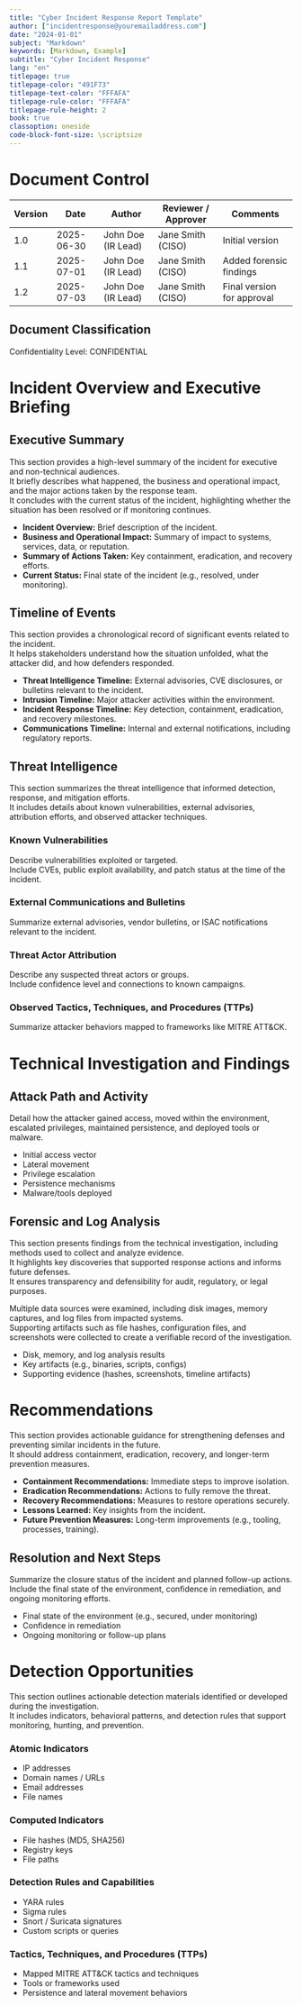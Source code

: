 ```yaml
---
title: "Cyber Incident Response Report Template"
author: ["incidentresponse@youremailaddress.com"]
date: "2024-01-01"
subject: "Markdown"
keywords: [Markdown, Example]
subtitle: "Cyber Incident Response"
lang: "en"
titlepage: true
titlepage-color: "491F73"
titlepage-text-color: "FFFAFA"
titlepage-rule-color: "FFFAFA"
titlepage-rule-height: 2
book: true
classoption: oneside
code-block-font-size: \scriptsize
---
```


# Document Control  

| Version | Date       | Author             | Reviewer / Approver | Comments                  |
|---------|------------|-------------------|--------------------|--------------------------|
| 1.0     | 2025-06-30 | John Doe (IR Lead) | Jane Smith (CISO)   | Initial version           |
| 1.1     | 2025-07-01 | John Doe (IR Lead) | Jane Smith (CISO)   | Added forensic findings   |
| 1.2     | 2025-07-03 | John Doe (IR Lead) | Jane Smith (CISO)   | Final version for approval|

## Document Classification  
Confidentiality Level: CONFIDENTIAL  

# Incident Overview and Executive Briefing  

## Executive Summary  
This section provides a high-level summary of the incident for executive and non-technical audiences.  
It briefly describes what happened, the business and operational impact, and the major actions taken by the response team.  
It concludes with the current status of the incident, highlighting whether the situation has been resolved or if monitoring continues.

- **Incident Overview:** Brief description of the incident.
- **Business and Operational Impact:** Summary of impact to systems, services, data, or reputation.
- **Summary of Actions Taken:** Key containment, eradication, and recovery efforts.
- **Current Status:** Final state of the incident (e.g., resolved, under monitoring).

## Timeline of Events  
This section provides a chronological record of significant events related to the incident.  
It helps stakeholders understand how the situation unfolded, what the attacker did, and how defenders responded.

- **Threat Intelligence Timeline:** External advisories, CVE disclosures, or bulletins relevant to the incident.
- **Intrusion Timeline:** Major attacker activities within the environment.
- **Incident Response Timeline:** Key detection, containment, eradication, and recovery milestones.
- **Communications Timeline:** Internal and external notifications, including regulatory reports.

## Threat Intelligence  
This section summarizes the threat intelligence that informed detection, response, and mitigation efforts.  
It includes details about known vulnerabilities, external advisories, attribution efforts, and observed attacker techniques.

### Known Vulnerabilities  
Describe vulnerabilities exploited or targeted.  
Include CVEs, public exploit availability, and patch status at the time of the incident.

### External Communications and Bulletins  
Summarize external advisories, vendor bulletins, or ISAC notifications relevant to the incident.

### Threat Actor Attribution  
Describe any suspected threat actors or groups.  
Include confidence level and connections to known campaigns.

### Observed Tactics, Techniques, and Procedures (TTPs)  
Summarize attacker behaviors mapped to frameworks like MITRE ATT&CK.

# Technical Investigation and Findings  

## Attack Path and Activity  
Detail how the attacker gained access, moved within the environment, escalated privileges, maintained persistence, and deployed tools or malware.

- Initial access vector
- Lateral movement
- Privilege escalation
- Persistence mechanisms
- Malware/tools deployed  

## Forensic and Log Analysis  
This section presents findings from the technical investigation, including methods used to collect and analyze evidence.  
It highlights key discoveries that supported response actions and informs future defenses.  
It ensures transparency and defensibility for audit, regulatory, or legal purposes.

Multiple data sources were examined, including disk images, memory captures, and log files from impacted systems.  
Supporting artifacts such as file hashes, configuration files, and screenshots were collected to create a verifiable record of the investigation.

- Disk, memory, and log analysis results
- Key artifacts (e.g., binaries, scripts, configs)
- Supporting evidence (hashes, screenshots, timeline artifacts)

# Recommendations  
This section provides actionable guidance for strengthening defenses and preventing similar incidents in the future.  
It should address containment, eradication, recovery, and longer-term prevention measures.

- **Containment Recommendations:** Immediate steps to improve isolation.
- **Eradication Recommendations:** Actions to fully remove the threat.
- **Recovery Recommendations:** Measures to restore operations securely.
- **Lessons Learned:** Key insights from the incident.
- **Future Prevention Measures:** Long-term improvements (e.g., tooling, processes, training).

## Resolution and Next Steps  
Summarize the closure status of the incident and planned follow-up actions.  
Include the final state of the environment, confidence in remediation, and ongoing monitoring efforts.

- Final state of the environment (e.g., secured, under monitoring)
- Confidence in remediation
- Ongoing monitoring or follow-up plans  

# Detection Opportunities  
This section outlines actionable detection materials identified or developed during the investigation.  
It includes indicators, behavioral patterns, and detection rules that support monitoring, hunting, and prevention.

### Atomic Indicators  
- IP addresses  
- Domain names / URLs  
- Email addresses  
- File names  

### Computed Indicators  
- File hashes (MD5, SHA256)  
- Registry keys  
- File paths  

### Detection Rules and Capabilities  
- YARA rules  
- Sigma rules  
- Snort / Suricata signatures  
- Custom scripts or queries  

### Tactics, Techniques, and Procedures (TTPs)  
- Mapped MITRE ATT&CK tactics and techniques  
- Tools or frameworks used  
- Persistence and lateral movement behaviors  
